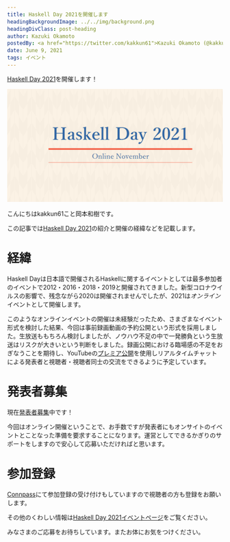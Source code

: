 ```yaml
---
title: Haskell Day 2021を開催します
headingBackgroundImage: ../../img/background.png
headingDivClass: post-heading
author: Kazuki Okamoto
postedBy: <a href="https://twitter.com/kakkun61">Kazuki Okamoto (@kakkun61)</a>
date: June 9, 2021
tags: イベント
---
```


[Haskell Day 2021](https://haskell.jp/haskell-day-2021/)を開催します！

[![Haskell Day 2021](../../img/2021/haskell-day-2021/ogp.png)](https://haskell.jp/haskell-day-2021/)

こんにちはkakkun61こと岡本和樹です。

この記事では[Haskell Day 2021](https://haskell.jp/haskell-day-2021/)の紹介と開催の経緯などを記載します。

# 経緯

Haskell Dayは日本語で開催されるHaskellに関するイベントとしては最多参加者のイベントで2012・2016・2018・2019と開催されてきました。新型コロナウイルスの影響で、残念ながら2020は開催されませんでしたが、2021は*オンライン*イベントとして開催します。

このようなオンラインイベントの開催は未経験だったため、さまざまなイベント形式を検討した結果、今回は事前録画動画の予約公開という形式を採用しました。生放送ももちろん検討しましたが、ノウハウ不足の中で一発勝負という生放送はリスクが大きいという判断をしました。録画公開における臨場感の不足をおぎなうことを期待し、YouTubeの[プレミア公開](https://creatoracademy.youtube.com/page/course/hype-with-premieres)を使用しリアルタイムチャットによる発表者と視聴者・視聴者同士の交流をできるように予定しています。

# 発表者募集

現在[発表者募集](https://haskell.jp/haskell-day-2021/#call-for-papers)中です！

今回はオンライン開催ということで、お手数ですが発表者にもオンサイトのイベントとことなった準備を要求することになります。運営としてできるかぎりのサポートをしますので安心して応募いただければと思います。

# 参加登録

[Connpass](https://haskell-jp.connpass.com/event/215363/)にて参加登録の受け付けもしていますので視聴者の方も登録をお願いします。

その他のくわしい情報は[Haskell Day 2021イベントページ](https://haskell.jp/haskell-day-2021/)をご覧ください。

みなさまのご応募をお待ちしています。またお体にお気をつけください。
